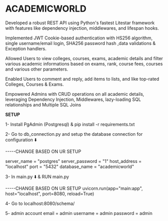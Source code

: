 # ACADEMICWORLD

Developed a robust REST API using Python's fastest Litestar framework with features like dependency injection, middlewares, and lifespan hooks.

Implemented JWT Cookie-based authentication with HS256 algorithm, single username/email login, SHA256 password hash ,data validations & Exception handlers.

Allowed Users to view colleges, courses, exams, academic details and filter various academic informations based on exams, rank, course fees, courses and various other parameters. 

Enabled Users to comment and reply, add items to lists, and like top-rated Colleges, Courses & Exams.

Empowered Admins with CRUD operations on all academic details, leveraging Dependency Injection, Middlewares, lazy-loading SQL relationships and Multiple SQL Joins 


**SETUP**

1- Install PgAdmin (Postgresql)        &       pip install -r requirements.txt

2- Go to db_connection.py and setup the database connection for configuration ⬇️

-----CHANGE BASED ON UR SETUP

server_name = "postgres"
server_password = "1"
host_address = "localhost"
port = "5432"
database_name = "academicworld"

3- In main.py ⬇️ & RUN main.py

-----CHANGE BASED ON UR SETUP
uvicorn.run(app="main:app", host="localhost", port=8080, reload=True)

4- Go to localhost:8080/schema/

5- admin account
    email = admin
    username = admin
    password = admin
